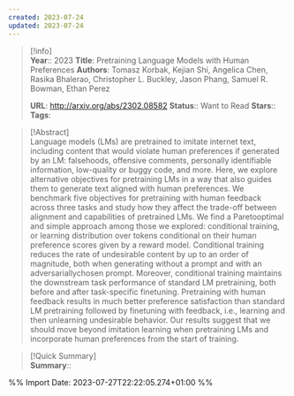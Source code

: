 ```yaml
---
created: 2023-07-24
updated: 2023-07-24
---
```

>[!info]  
> **Year**:: 2023
> **Title**: Pretraining Language Models with Human Preferences
> **Authors**: Tomasz Korbak, Kejian Shi, Angelica Chen, Rasika Bhalerao, Christopher L. Buckley, Jason Phang, Samuel R. Bowman, Ethan Perez
>   
> **URL**: http://arxiv.org/abs/2302.08582
> **Status**:: Want to Read
> **Stars**::
> **Tags**:


> [!Abstract]  
> Language models (LMs) are pretrained to imitate internet text, including content that would violate human preferences if generated by an LM: falsehoods, offensive comments, personally identifiable information, low-quality or buggy code, and more. Here, we explore alternative objectives for pretraining LMs in a way that also guides them to generate text aligned with human preferences. We benchmark five objectives for pretraining with human feedback across three tasks and study how they affect the trade-off between alignment and capabilities of pretrained LMs. We find a Paretooptimal and simple approach among those we explored: conditional training, or learning distribution over tokens conditional on their human preference scores given by a reward model. Conditional training reduces the rate of undesirable content by up to an order of magnitude, both when generating without a prompt and with an adversariallychosen prompt. Moreover, conditional training maintains the downstream task performance of standard LM pretraining, both before and after task-specific finetuning. Pretraining with human feedback results in much better preference satisfaction than standard LM pretraining followed by finetuning with feedback, i.e., learning and then unlearning undesirable behavior. Our results suggest that we should move beyond imitation learning when pretraining LMs and incorporate human preferences from the start of training.  

> [!Quick Summary]  
>**Summary**::



%% Import Date: 2023-07-27T22:22:05.274+01:00 %%
